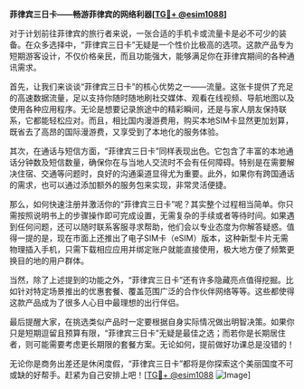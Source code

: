**菲律宾三日卡——畅游菲律宾的网络利器[[TG💪+ @esim1088](https://t.me/s/esim1088)]**

对于计划前往菲律宾的旅行者来说，一张合适的手机卡或流量卡是必不可少的装备。在众多选择中，“菲律宾三日卡”无疑是一个性价比极高的选项。这款产品专为短期游客设计，不仅价格亲民，而且功能强大，能够满足你在菲律宾期间的各种通讯需求。

首先，让我们来谈谈“菲律宾三日卡”的核心优势之一——流量。这张卡提供了充足的高速数据流量，足以支持你随时随地刷社交媒体、观看在线视频、导航地图以及使用各种应用程序。无论是想要记录旅途中的精彩瞬间，还是与家人朋友保持联系，它都能轻松应对。而且，相比国内漫游费用，购买本地SIM卡显然更加划算，既省去了高昂的国际漫游费，又享受到了本地化的服务体验。

其次，在通话与短信方面，“菲律宾三日卡”同样表现出色。它包含了丰富的本地通话分钟数及短信数量，确保你在与当地人交流时不会有任何障碍。特别是在需要解决住宿、交通等问题时，良好的沟通渠道显得尤为重要。此外，如果你有跨国通话的需求，也可以通过添加额外的服务包来实现，非常灵活便捷。

那么，如何快速注册并激活你的“菲律宾三日卡”呢？其实整个过程相当简单。你只需按照说明书上的步骤操作即可完成设置，无需复杂的手续或者等待时间。如果遇到任何问题，还可以随时联系客服寻求帮助，他们会以专业态度为你解答疑惑。值得一提的是，现在市面上还推出了电子SIM卡（eSIM）版本，这种新型卡片无需物理插入手机，只需下载相应应用并绑定账户就能直接使用，极大地方便了频繁更换目的地的用户群体。

当然，除了上述提到的功能之外，“菲律宾三日卡”还有许多隐藏亮点值得挖掘。比如针对特定场景推出的优惠套餐、覆盖范围广泛的合作伙伴网络等等。这些都使得这款产品成为了很多人心目中最理想的出行伴侣。

最后提醒大家，在挑选类似产品时一定要根据自身实际情况做出明智决策。如果你只是短期逗留且预算有限，“菲律宾三日卡”无疑是最佳之选；而若你是长期居住者，则可能需要考虑更长期限的套餐方案。无论如何，提前做好功课总是没错的！

无论你是商务出差还是休闲度假，“菲律宾三日卡”都将是你探索这个美丽国度不可或缺的好帮手。赶紧为自己安排上吧！[[TG💪+ @esim1088](https://t.me/s/esim1088) ![Image](https://i.postimg.cc/4NQfJmqS/Snipaste-2025-05-13-00-14-12.png)]